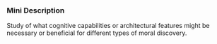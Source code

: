 ### Mini Description

Study of what cognitive capabilities or architectural features might be necessary or beneficial for different types of moral discovery.
